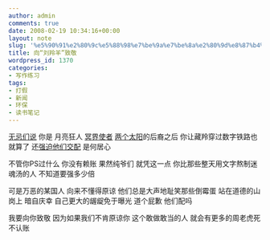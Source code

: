 ```yaml
---
author: admin
comments: true
date: 2008-02-19 10:34:16+00:00
layout: note
slug: '%e5%90%91%e2%80%9c%e5%88%98%e7%be%9a%e7%be%8a%e2%80%9d%e8%87%b4%e6%95%ac'
title: 向“刘羚羊”致敬
wordpress_id: 1370
categories:
- 写作练习
tags:
- 打假
- 新闻
- 环保
- 读书笔记
---
```


[无忌们说](http://forum.xitek.com/showthread.php?threadid=505199&pagenumber=1)
你是
月亮狂人
[冥界使者](http://image4.xitek.com/forum/200802/4787/478748/478748_1203347251.jpg)
[两个太阳](http://www7.xitek.com/forum/200802/2279/227913/227913_1202909999.jpg)的后裔之后
你让藏羚穿过数字铁路也就算了
还[强迫他们交配](http://image4.xitek.com/forum/200802/645/64578/64578_1203238510.jpg)
是何居心

不管你PS过什么
你没有赖账
果然纯爷们
就凭这一点
你比那些整天用文字熬制迷魂汤的人
不知道要强多少倍

可是万恶的某国人
向来不懂得原谅
他们总是大声地耻笑那些倒霉蛋
站在道德的山岗上
暗自庆幸
自己更大的龌龊免于曝光
道个屁歉
他们配吗

我要向你致敬
因为如果我们不肯原谅你
这个敢做敢当的人
就会有更多的周老虎死不认账
